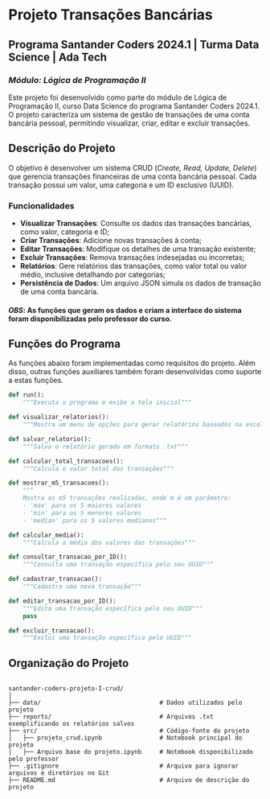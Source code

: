 # **Projeto Transações Bancárias**

## Programa Santander Coders 2024.1 | Turma Data Science | Ada Tech
### *Módulo: Lógica de Programação II*

Este projeto foi desenvolvido como parte do módulo de Lógica de Programação II, curso Data Science do programa Santander Coders 2024.1. O projeto caracteriza um sistema de gestão de transações de uma conta bancária pessoal, permitindo visualizar, criar, editar e excluir transações.

## Descrição do Projeto

O objetivo é desenvolver um sistema CRUD (*Create, Read, Update, Delete*) que gerencia transações financeiras de uma conta bancária pessoal. Cada transação possui um valor, uma categoria e um ID exclusivo (UUID).

### Funcionalidades
- **Visualizar Transações**: Consulte os dados das transações bancárias, como valor, categoria e ID; 
- **Criar Transações**: Adicione novas transações à conta;
- **Editar Transações**: Modifique os detalhes de uma transação existente;
- **Excluir Transações**: Remova transações indesejadas ou incorretas;
- **Relatórios**: Gere relatórios das transações, como valor total ou valor médio, inclusive detalhando por categorias;
- **Persistência de Dados**: Um arquivo JSON simula os dados de transação de uma conta bancária.

#### ***OBS***:  As funções que geram os dados e criam a interface do sistema foram disponibilizadas pelo professor do curso.

## Funções do Programa

As funções abaixo foram implementadas como requisitos do projeto. Além disso, outras funções auxiliares também foram desenvolvidas como suporte a estas funções.

```python
def run():
    """Executa o programa e exibe a tela inicial"""

def visualizar_relatorios():
    """Mostra um menu de opções para gerar relatórios baseados na escolha do usuário"""

def salvar_relatorio():
    """Salva o relatório gerado em formato .txt"""

def calcular_total_transacoes():
    """Calcula o valor total das transações"""

def mostrar_m5_transacoes():
    """
    Mostra as m5 transações realizadas, onde m é um parâmetro:
    - 'max' para os 5 maiores valores
    - 'min' para os 5 menores valores
    - 'median' para os 5 valores medianos"""

def calcular_media():
    """Calcula a média dos valores das transações"""

def consultar_transacao_por_ID():
    """Consulta uma transação específica pelo seu UUID"""

def cadastrar_transacao():
    """Cadastra uma nova transação"""

def editar_transacao_por_ID():
    """Edita uma transação específica pelo seu UUID"""
    pass

def excluir_transacao():
    """Exclui uma transação específica pelo UUID"""
```

## Organização do Projeto

```

santander-coders-projeto-I-crud/
│
├── data/                                 # Dados utilizados pelo projeto
├── reports/                              # Arquivos .txt exemplificando os relatórios salvos
├── src/                                  # Código-fonte do projeto
│   ├── projeto_crud.ipynb                # Notebook principal do projeto
│   ├── Arquivo base do projeto.ipynb     # Notebook disponibilizado pelo professor
├── .gitignore                            # Arquivo para ignorar arquivos e diretórios no Git
├── README.md                             # Arquivo de descrição do projeto

```
